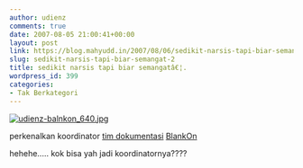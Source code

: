 ```yaml
---
author: udienz
comments: true
date: 2007-08-05 21:00:41+00:00
layout: post
link: https://blog.mahyudd.in/2007/08/06/sedikit-narsis-tapi-biar-semangat-2.html
slug: sedikit-narsis-tapi-biar-semangat-2
title: sedikit narsis tapi biar semangatâ€¦.
wordpress_id: 399
categories:
- Tak Berkategori
---
```


[![udienz-balnkon_640.jpg](http://udienz.files.wordpress.com/2007/08/udienz-balnkon_640.jpg)](http://udienz.files.wordpress.com/2007/08/udienz-balnkon_640.jpg)

perkenalkan koordinator [tim dokumentasi](https://launchpad.net/~blankon-doc) [BlankOn](https://launchpad.net/blankon)

hehehe..... kok bisa yah jadi koordinatornya????

